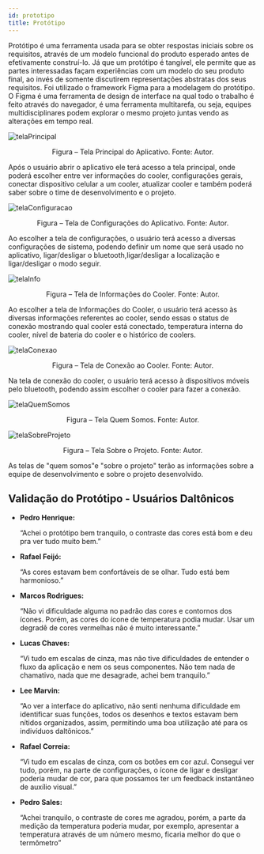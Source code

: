 ```yaml
---
id: prototipo
title: Protótipo
---
```



Protótipo é uma ferramenta usada para se obter respostas iniciais sobre os requisitos, através de um modelo funcional do produto esperado antes de efetivamente
construí-lo. Já que um protótipo é tangível, ele permite que as partes interessadas façam experiências com um modelo do seu produto final, ao invés de somente discutirem
representações abstratas dos seus requisitos.
Foi utilizado o framework Figma para a modelagem do protótipo. O Figma é uma
ferramenta de design de interface na qual todo o trabalho é feito através do navegador, é
uma ferramenta multitarefa, ou seja, equipes multidisciplinares podem explorar o mesmo
projeto juntas vendo as alterações em tempo real.

![telaPrincipal](https://github.com/track-cooler/app_track_cooler/blob/docs/docs/assets/tela_principal.png?raw=true)

<center>Figura  – Tela Principal do Aplicativo. Fonte: Autor.</center>

Após o usuário abrir o aplicativo ele terá acesso a tela principal, onde poderá
escolher entre ver informações do cooler, configurações gerais, conectar dispositivo celular
a um cooler, atualizar cooler e também poderá saber sobre o time de desenvolvimento e
o projeto.

![telaConfiguracao](https://github.com/track-cooler/app_track_cooler/blob/docs/docs/assets/tela_configuracoes.png?raw=true)

<center>Figura – Tela de Configurações do Aplicativo. Fonte: Autor.</center>


Ao escolher a tela de configurações, o usuário terá acesso a diversas configurações de sistema, podendo definir um nome que será usado no aplicativo, ligar/desligar o
bluetooth,ligar/desligar a localização e ligar/desligar o modo seguir.

![telaInfo](https://github.com/track-cooler/app_track_cooler/blob/docs/docs/assets/tela_info_cooler.png?raw=true)

<center>Figura – Tela de Informações do Cooler. Fonte: Autor.</center>


Ao escolher a tela de Informações do Cooler, o usuário terá acesso às diversas
informações referentes ao cooler, sendo essas o status de conexão mostrando qual cooler
está conectado, temperatura interna do cooler, nível de bateria do cooler e o histórico de
coolers.

![telaConexao](https://github.com/track-cooler/app_track_cooler/blob/docs/docs/assets/tela_conectar.png?raw=true)

<center>Figura – Tela de Conexão ao Cooler. Fonte: Autor.</center>


Na tela de conexão do cooler, o usuário terá acesso à dispositivos móveis pelo
bluetooth, podendo assim escolher o cooler para fazer a conexão.

![telaQuemSomos](https://github.com/track-cooler/app_track_cooler/blob/docs/docs/assets/tela_quem_somos.png?raw=true)

<center>Figura – Tela Quem Somos. Fonte: Autor.</center>

![telaSobreProjeto](https://github.com/track-cooler/app_track_cooler/blob/docs/docs/assets/tela_sobre_projeto.png?raw=true)

<center>Figura – Tela Sobre o Projeto. Fonte: Autor.</center>


As telas de "quem somos"e "sobre o projeto" terão as informações sobre a equipe
de desenvolvimento e sobre o projeto desenvolvido.


## Validação do Protótipo - Usuários Daltônicos

* **Pedro Henrique:**

    “Achei o protótipo bem tranquilo, o contraste das cores está bom e deu pra ver tudo muito bem.”

* **Rafael Feijó:**

    “As cores estavam bem confortáveis de se olhar. Tudo está bem harmonioso.”

* **Marcos Rodrigues:**

    “Não vi dificuldade alguma no padrão das cores e contornos dos ícones. Porém, as cores do ícone de temperatura podia mudar. Usar um degradê de cores vermelhas não é muito interessante.”

* **Lucas Chaves:**

    “Vi tudo em escalas de cinza, mas não tive dificuldades de entender o fluxo da aplicação e nem os seus componentes. Não tem nada de chamativo, nada que me desagrade, achei bem tranquilo.”

* **Lee Marvin:**

    “Ao ver a interface do aplicativo, não senti nenhuma dificuldade em identificar suas funções, todos os desenhos e textos estavam bem nítidos organizados, assim, permitindo uma boa utilização até para os indivíduos daltônicos.”

* **Rafael Correia:**

    “Vi tudo em escalas de cinza, com os botões em cor azul. Consegui ver tudo, porém, na parte de configurações, o ícone de ligar e desligar poderia mudar de cor, para que possamos ter um feedback instantâneo de auxílio visual.”

* **Pedro Sales:**

    “Achei tranquilo, o contraste de cores me agradou, porém, a parte da medição da temperatura poderia mudar, por exemplo, apresentar a temperatura através de um número mesmo, ficaria melhor do que o termômetro”
